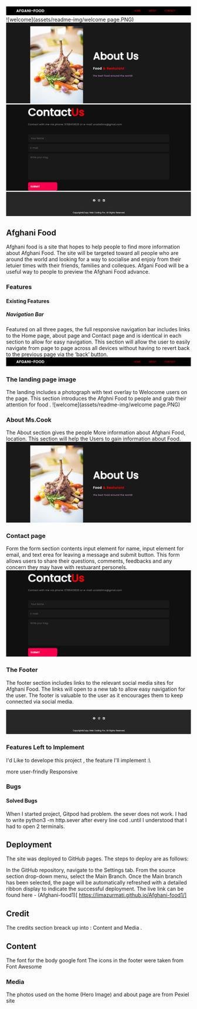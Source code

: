 ![header](assets/readme-img/header.PNG)
![welcome](assets/readme-img/welcome page.PNG)
![about](assets/readme-img/about.PNG)
![conatct](assets/readme-img/contact.PNG)
![footer](assets/readme-img/footer.PNG)




## Afghani Food
Afghani food is a site that hopes to help people to find more information about Afghani Food. The site will be targeted toward all people who are around the world and looking for a way to socialise and enjoiy from their letuier times with their friends, families and colleques. Afgani Food will be a useful way to people to preview the Afghani Food  advance.


### Features
#### Existing Features
##### Navigation Bar
Featured on all three pages, the full responsive navigation bar includes links to the Home page, about page and Contact page and is identical in each section to allow for easy navigation.
This section will allow the user to easily navigate from page to page across all devices without having to revert back to the previous page via the ‘back’ button.
![header](assets/readme-img/header.PNG)

### The landing page image
The landing includes a photograph with text overlay to Welocome users on the page.
This section introduces the Afghni Food to people and grab their attention for  food .
![welcome](assets/readme-img/welcome page.PNG)

### About Ms.Cook
The About section gives the people More information about Afghani Food, location.
This section will help the Users to gain information about Food.
![about](assets/readme-img/about.PNG)

### Contact page
Form
the form section contents input element for name, input element for email, and text erea for leaving a message and submit button.
This form allows users to share their questions, comments, feedbacks and any concern they may have with restuarant personels.
![conatct](assets/readme-img/contact.PNG)

### The Footer
The footer section includes links to the relevant social media sites for Afghani Food. The links will open to a new tab to allow easy navigation for the user.
The footer is valuable to the user as it encourages them to keep connected via social media.

![footer](assets/readme-img/footer.PNG)

### Features Left to Implement
I'd Like to develope this project , the feature I'll implement :\

more user-frindly 
Responsive


### Bugs
 #### Solved Bugs
  
  When I started project, Gitpod had problem. the sever does not work. I had to write python3 -m http.sever after every line cod .until I understood that I had to open 2 terminals.
  


## Deployment
The site was deployed to GitHub pages. The steps to deploy are as follows:

In the GitHub repository, navigate to the Settings tab.
From the source section drop-down menu, select the Main Branch.
Once the Main branch has been selected, the page will be automatically refreshed with a detailed ribbon display to indicate the successful deployment.
The live link can be found here - (Afghani-food1)[ https://limazurmati.github.io/Afghani-food1/]


## Credit
The credits section breack up into : Content and Media .

## Content

The font for the  body google font
The icons in the footer were taken from Font Awesome

### Media
The photos used on the home (Hero Image) and about page are from Pexiel site